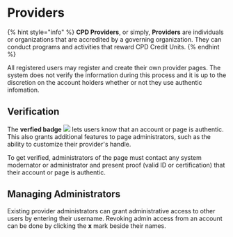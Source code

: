 # Providers

{% hint style="info" %}
**CPD Providers**, or simply, **Providers** are individuals or organizations that are accredited by a governing organization. They can conduct programs and activities that reward CPD Credit Units.
{% endhint %}

All registered users may register and create their own provider pages. The system does not verify the information during this process and it is up to the discretion on the account holders whether or not they use authentic infomation.

## Verification

The **verfied badge** ![](https://github.com/GerardBalaoro/CPDTrack/tree/d4b2778d924fa4dafaef76fc38509639ef30c3ce/.gitbook/assets/fa-check-circle-b.png) lets users know that an account or page is authentic. This also grants additional features to page administrators, such as the ability to customize their provider's handle.

To get verified, administrators of the page must contact any system modernator or administrator and present proof \(valid ID or certification\) that their account or page is authentic.

## Managing Administrators    <a id="administrators"></a>

Existing provider administrators can grant administrative access to other users by entering their username. Revoking admin access from an account can be done by clicking the **x** mark beside their names.

